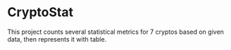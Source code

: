 # CryptoStat
This project counts several statistical metrics for 7 cryptos based on given data, then represents it with table.
